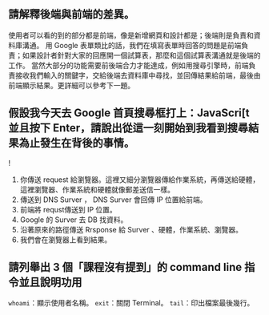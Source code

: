 ## 請解釋後端與前端的差異。

使用者可以看的到的部分都是前端，像是新增網頁和設計都是；後端則是負責和資料庫溝通。
用 Google 表單類比的話，我們在填寫表單時回答的問題是前端負責；如果設計者針對大家的回應開一個試算表，那麼和這個試算表溝通就是後端的工作。
當然大部分的功能需要前後端合力才能達成，例如用搜尋引擎時，前端負責接收我們輸入的關鍵字，交給後端去資料庫中尋找，並回傳結果給前端，最後由前端顯示結果。更詳細可以參考下一題。


## 假設我今天去 Google 首頁搜尋框打上：JavaScri[t 並且按下 Enter，請說出從這一刻開始到我看到搜尋結果為止發生在背後的事情。

! [](https://i.ibb.co/t3ZG7Gb/image.jpg)

1. 你傳送 request 給瀏覽器。這裡又細分瀏覽器傳給作業系統，再傳送給硬體，這裡瀏覽器、作業系統和硬體就像郵差送信一樣。
2. 傳送到 DNS Surver ， DNS Surver 會回傳 IP 位置給前端。
3. 前端將 requst傳送到 IP 位置。
4. Google 的 Surver 去 DB 找資料。
5. 沿著原來的路徑傳送 Rrsponse 給 Surver 、硬體，作業系統、瀏覽器。
6. 我們會在瀏覽器上看到結果。

## 請列舉出 3 個「課程沒有提到」的 command line 指令並且說明功用

`whoami`：顯示使用者名稱。
`exit`：關閉 Terminal。
`tail`：印出檔案最後幾行。
